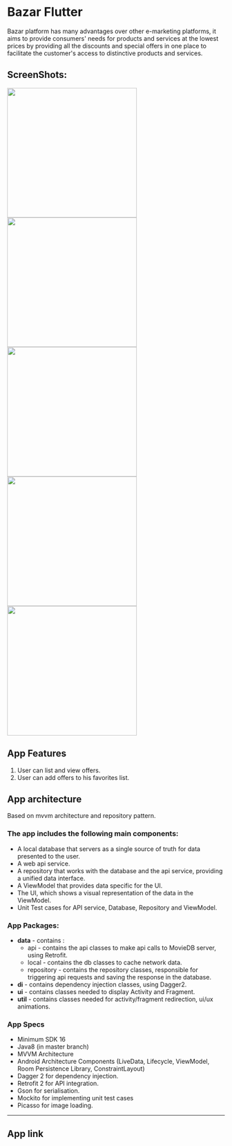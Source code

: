 # Bazar Flutter
Bazar platform has many advantages over other e-marketing platforms, it aims to provide consumers' needs for products and services at the lowest prices by providing all the discounts and special offers in one place to facilitate the customer's access to distinctive products and services.

## ScreenShots:

<img src="screen1.png" width="300">  <img src="screen2.png" width="300">  <img src="screen3.png" width="300">  <img src="screen4.png" width="300">  <img src="screen5.png" width="300"> 


## App Features
1. User can list and view offers.
2. User can add offers to his favorites list.

## App architecture
Based on mvvm architecture and repository pattern.

### The app includes the following main components:

* A local database that servers as a single source of truth for data presented to the user.
* A web api service.
* A repository that works with the database and the api service, providing a unified data interface.
* A ViewModel that provides data specific for the UI.
* The UI, which shows a visual representation of the data in the ViewModel.
* Unit Test cases for API service, Database, Repository and ViewModel.

### App Packages:
* **data** - contains :
  * api - contains the api classes to make api calls to MovieDB server, using Retrofit.
  * local - contains the db classes to cache network data.
  * repository - contains the repository classes, responsible for triggering api requests and saving the response in the database.
* **di** - contains dependency injection classes, using Dagger2.
* **ui** - contains classes needed to display Activity and Fragment.
* **util** - contains classes needed for activity/fragment redirection, ui/ux animations.


### App Specs
* Minimum SDK 16
* Java8 (in master branch) 
* MVVM Architecture
* Android Architecture Components (LiveData, Lifecycle, ViewModel, Room Persistence Library, ConstraintLayout)
* Dagger 2 for dependency injection.
* Retrofit 2 for API integration.
* Gson for serialisation.
* Mockito for implementing unit test cases
* Picasso for image loading.
------
## App link
